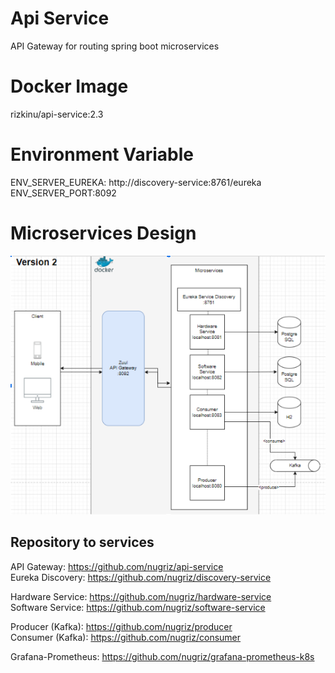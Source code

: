 # Api Service
API Gateway for routing spring boot microservices 

# Docker Image
rizkinu/api-service:2.3

# Environment Variable
ENV_SERVER_EUREKA: http://discovery-service:8761/eureka
ENV_SERVER_PORT:8092

# Microservices Design
![alt text](https://github.com/nugriz/software-service/blob/main/image_2023-12-10_13-28-02.png)

## Repository to services
API Gateway: https://github.com/nugriz/api-service <br />
Eureka Discovery: https://github.com/nugriz/discovery-service <br />


Hardware Service: https://github.com/nugriz/hardware-service <br />
Software Service: https://github.com/nugriz/software-service <br />

Producer (Kafka): https://github.com/nugriz/producer <br />
Consumer (Kafka): https://github.com/nugriz/consumer <br />

Grafana-Prometheus: https://github.com/nugriz/grafana-prometheus-k8s
 

